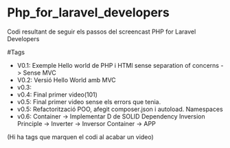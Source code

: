 # Php_for_laravel_developers

Codi resultant de seguir els passos del screencast PHP for Laravel Developers

#Tags
- V0.1: Exemple Hello world de PHP i HTMl sense separation of concerns -> Sense MVC
- V0.2: Versió Hello World amb MVC
- v0.3:
- v0.4: Final primer video(101)
- v0.5: Final primer video sense els errors que tenia.
- v0.5: Refactorització POO, afegit composer.json i autoload. Namespaces
- v0.6: Container -> Implementar D de SOLID Dependency Inversion Principle -> Inverter -> Inversor Container -> APP

(Hi ha tags que marquen el codi al acabar un video)
